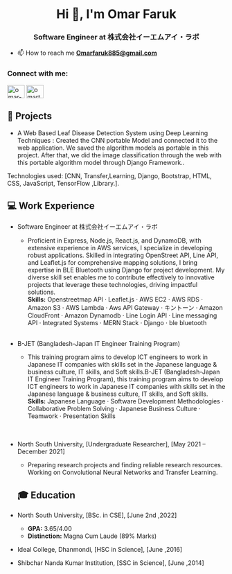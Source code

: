 <h1 align="center">Hi 👋, I'm Omar Faruk</h1>
<h3 align="center">Software Engineer at 株式会社イーエムアイ・ラボ</h3>

- 📫 How to reach me **Omarfaruk885@gmail.com**

<h3 align="left">Connect with me:</h3>
<p align="left">
<a href="https://linkedin.com/in/omar-faruk14" target="blank"><img align="center" src="https://raw.githubusercontent.com/rahuldkjain/github-profile-readme-generator/master/src/images/icons/Social/linked-in-alt.svg" alt="omar-faruk14" height="30" width="40" /></a>
<a href="https://www.youtube.com/c/omartech24" target="blank"><img align="center" src="https://raw.githubusercontent.com/rahuldkjain/github-profile-readme-generator/master/src/images/icons/Social/youtube.svg" alt="omartech24" height="30" width="40" /></a>
</p>

## 🌟 Projects

- A Web Based Leaf Disease Detection System using Deep Learning Techniques : Created the CNN portable Model and connected it to the web application. We saved the algorithm models as portable in
  this project. After that, we did the image classification through the web with this portable algorithm model through Django Framework..

Technologies used: [CNN, Transfer,Learning, Django, Bootstrap, HTML, CSS, JavaScript, TensorFlow ,Library.].

## 💻 Work Experience

- Software Engineer at 株式会社イーエムアイ・ラボ
  - Proficient in Express, Node.js, React.js, and DynamoDB, with extensive experience in AWS services, I specialize in developing robust applications. Skilled in integrating OpenStreet API, Line API, and Leaflet.js for comprehensive mapping solutions, I bring expertise in BLE Bluetooth using Django for project development. My diverse skill set enables me to contribute effectively to innovative projects that leverage these technologies, driving impactful solutions. <br />
    **Skills:** Openstreetmap API · Leaflet.js · AWS EC2 · AWS RDS · Amazon S3 · AWS Lambda · Aws API Gateway · キントーン · Amazon CloudFront · Amazon Dynamodb · Line Login API · Line messaging API · Integrated Systems · MERN Stack · Django · ble bluetooth
    <br /><br />
- B-JET (Bangladesh-Japan IT Engineer Training Program)
  - This training program aims to develop ICT engineers to work in Japanese IT companies with skills set in the Japanese language & business culture, IT skills, and Soft skills.B-JET (Bangladesh-Japan IT Engineer Training Program), this training program aims to develop ICT engineers to work in Japanese IT companies with skills set in the Japanese language & business culture, IT skills, and Soft skills.<br />
    **Skills:** Japanese Language · Software Development Methodologies · Collaborative Problem Solving · Japanese Business Culture · Teamwork · Presentation Skills <br />
    <br /><br />
- North South University, [Undergraduate Researcher], [May 2021 – December 2021]<br />

  - Preparing research projects and finding reliable research resources. Working on Convolutional Neural Networks and Transfer Learning.

  ## 🎓 Education

- North South University, [BSc. in CSE], [June 2nd ,2022]<br />
  - **GPA:** 3.65/4.00
  - **Distinction:** Magna Cum Laude (89% Marks)
- Ideal College, Dhanmondi, [HSC in Science], [June ,2016]<br />
- Shibchar Nanda Kumar Institution, [SSC in Science], [June ,2014]
